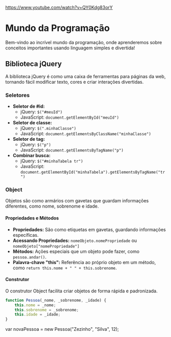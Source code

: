 https://www.youtube.com/watch?v=QY0Kdg83orY

# Mundo da Programação

Bem-vindo ao incrível mundo da programação, onde aprenderemos sobre conceitos importantes usando linguagem simples e divertida!

## Biblioteca jQuery

A biblioteca jQuery é como uma caixa de ferramentas para páginas da web, tornando fácil modificar texto, cores e criar interações divertidas.

### Seletores

- **Seletor de #id:** 
    - jQuery: `$("#meuId")`
    - JavaScript: `document.getElementById("meuId")`
- **Seletor de classe:** 
    - jQuery: `$(".minhaClasse")`
    - JavaScript: `document.getElementsByClassName("minhaClasse")`
- **Seletor de tag:** 
    - jQuery: `$("p")`
    - JavaScript: `document.getElementsByTagName("p")`
- **Combinar busca:** 
    - jQuery: `$("#minhaTabela tr")`
    - JavaScript: `document.getElementById("minhaTabela").getElementsByTagName("tr")`

### Object

Objetos são como armários com gavetas que guardam informações diferentes, como nome, sobrenome e idade.

#### Propriedades e Métodos

- **Propriedades:** São como etiquetas em gavetas, guardando informações específicas.
- **Acessando Propriedades:** `nomeObjeto.nomePropriedade` ou `nomeObjeto["nomePropriedade"]`
- **Métodos:** Ações especiais que um objeto pode fazer, como `pessoa.andar()`.
- **Palavra-chave "this":** Referência ao próprio objeto em um método, como `return this.nome + " " + this.sobrenome`.


#### Construtor

O construtor Object facilita criar objetos de forma rápida e padronizada.

```javascript
function Pessoa(_nome, _sobrenome, _idade) {
    this.nome = _nome;
    this.sobrenome = _sobrenome;
    this.idade = _idade;
}
```

var novaPessoa = new Pessoa("Zezinho", "Silva", 12);

